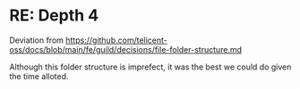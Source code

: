# RE: Depth 4
Deviation from https://github.com/telicent-oss/docs/blob/main/fe/guild/decisions/file-folder-structure.md

Although this folder structure is imprefect, it was the best we could do given the time alloted.